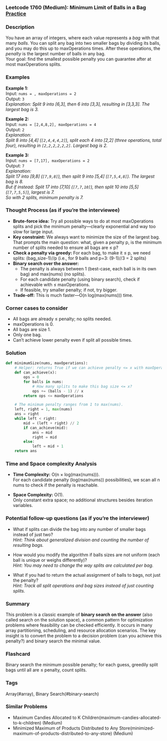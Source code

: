 ### Leetcode 1760 (Medium): Minimum Limit of Balls in a Bag [Practice](https://leetcode.com/problems/minimum-limit-of-balls-in-a-bag)

### Description  
You have an array of integers, where each value represents a *bag* with that many *balls*. You can split any bag into two smaller bags by dividing its balls, and you may do this up to maxOperations times. After these operations, the *penalty* is the largest number of balls in any bag.  
Your goal: find the smallest possible penalty you can guarantee after at most maxOperations splits.

### Examples  

**Example 1:**  
Input: `nums = , maxOperations = 2`  
Output: `3`  
*Explanation: Split 9 into [6,3], then 6 into [3,3], resulting in [3,3,3]. The largest bag is 3.*

**Example 2:**  
Input: `nums = [2,4,8,2], maxOperations = 4`  
Output: `2`  
*Explanation:  
Split 8 into [4,4] (`[2,4,4,4,2]`), split each 4 into [2,2] (three operations, total four), resulting in `[2,2,2,2,2,2]`. Largest bag is 2.*

**Example 3:**  
Input: `nums = [7,17], maxOperations = 2`  
Output: `7`  
*Explanation:  
Split 17 into [9,8] (`[7,9,8]`), then split 9 into [5,4] (`[7,5,4,8]`). The largest bag is 8.  
But if instead:
Split 17 into [7,10] (`[7,7,10]`), then split 10 into [5,5] (`[7,7,5,5]`), largest is 7.  
So with 2 splits, minimum penalty is 7.*

### Thought Process (as if you’re the interviewee)  
- **Brute-force idea:** Try all possible ways to do at most maxOperations splits and pick the minimum penalty—clearly exponential and way too slow for large input.
- **Key constraint:** We always want to minimize the size of the largest bag. That prompts the main question: what, given a penalty p, is the minimum number of splits needed to ensure all bags are ≤ p?
- **Check a penalty via greedy:** For each bag, to make it ≤ p, we need splits: (bag_size-1)//p (i.e., for 9 balls and p=3: (9-1)//3 = 2 splits)
- **Binary search over the answer:**  
  - The penalty is always between 1 (best-case, each ball is in its own bag) and max(nums) (no splits).
  - For each candidate penalty (using binary search), check if achievable with ≤ maxOperations.
  - If feasible, try smaller penalty; if not, try bigger.
- **Trade-off:** This is much faster—O(n log(max(nums))) time.

### Corner cases to consider  
- All bags are already ≤ penalty; no splits needed.
- maxOperations is 0.
- All bags are size 1.
- Only one bag.
- Can’t achieve lower penalty even if split all possible times.

### Solution

```python
def minimumSize(nums, maxOperations):
    # Helper: returns True if we can achieve penalty <= x with maxOperations
    def can_achieve(x):
        ops = 0
        for balls in nums:
            # How many splits to make this bag size <= x?
            ops += (balls - 1) // x
        return ops <= maxOperations

    # The minimum penalty ranges from 1 to max(nums).
    left, right = 1, max(nums)
    ans = right
    while left < right:
        mid = (left + right) // 2
        if can_achieve(mid):
            ans = mid
            right = mid
        else:
            left = mid + 1
    return ans
```

### Time and Space complexity Analysis  

- **Time Complexity:** O(n × log(max(nums))).  
  For each candidate penalty (log(max(nums)) possibilities), we scan all n nums to check if the penalty is reachable.
  
- **Space Complexity:** O(1).  
  Only constant extra space; no additional structures besides iteration variables.

### Potential follow-up questions (as if you’re the interviewer)  

- What if splits can divide the bag into any number of smaller bags instead of just two?  
  *Hint: Think about generalized division and counting the number of resulting bags.*

- How would you modify the algorithm if balls sizes are not uniform (each ball is unique or weighs differently)?  
  *Hint: You may need to change the way splits are calculated per bag.*

- What if you had to return the actual assignment of balls to bags, not just the penalty?  
  *Hint: Track all split operations and bag sizes instead of just counting splits.*

### Summary
This problem is a classic example of **binary search on the answer** (also called search on the solution space), a common pattern for optimization problems where feasibility can be checked efficiently. It occurs in many array partitioning, scheduling, and resource allocation scenarios. The key insight is to convert the problem to a decision problem (can you achieve this penalty?) and binary search the minimal value.


### Flashcard
Binary search the minimum possible penalty; for each guess, greedily split bags until all are ≤ penalty, count splits.

### Tags
Array(#array), Binary Search(#binary-search)

### Similar Problems
- Maximum Candies Allocated to K Children(maximum-candies-allocated-to-k-children) (Medium)
- Minimized Maximum of Products Distributed to Any Store(minimized-maximum-of-products-distributed-to-any-store) (Medium)